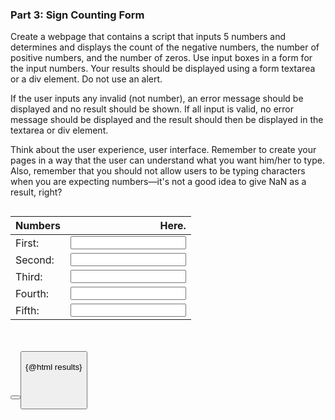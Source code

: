 <script>
import Accordion from '$lib/Accordion.md'
import Button from '$lib/Button.svelte'
let results = "";
let numbers = ["", "", "", "", ""];

const process = () => {
    const ints = numbers.map(n => parseInt(n));
    const posnum = ints.map(n => n > 0 ? 1 : 0).reduce((a, b) => a + b);
    const negnum = ints.map(n => n < 0 ? 1 : 0).reduce((a, b) => a + b);
    const zeronum = ints.map(n => n === 0 ? 1 : 0).reduce((a, b) => a + b);
    ints.map(n => isNaN(n)).reduce((t,f) => t||f)
    ? results = `Results: <br> You have entered invalid input. Please enter integers only.`
    : results = `Results: <br>You have entered ${ negnum != 0 ? negnum : "no" } negative, ${ posnum != 0 ? posnum : "no" } positive, and ${ zeronum != 0 ? zeronum : "no" } zero numbers.`; 
}

const reset = () => {
    numbers = ["", "", "", "", ""];
    results = "";
}
</script>

### Part 3: Sign Counting Form

<Accordion>

Create a webpage that contains a script that inputs 5 numbers and determines and displays the count of the negative numbers, the number of positive numbers, and the number of zeros. Use input boxes in a form for the input numbers. Your results should be displayed using a form textarea or a div element. Do not use an alert.

If the user inputs any invalid (not number), an error message should be displayed and no result should be shown. If all input is valid, no error message should be displayed and the result should then be displayed in the textarea or div element.

Think about the user experience, user interface. Remember to create your pages in a way that the user can understand what you want him/her to type. Also, remember that you should not allow users to be typing characters when you are expecting numbers—it's not a good idea to give NaN as a result, right?

</Accordion>

<div class="row">
<div class="one-half column">

| Numbers |                                                  Here. |
| :------ | -----------------------------------------------------: |
| First:  | <input type="number" bind:value={numbers[0]} required> |
| Second: | <input type="number" bind:value={numbers[1]} required> |
| Third:  | <input type="number" bind:value={numbers[2]} required> |
| Fourth: | <input type="number" bind:value={numbers[3]} required> |
| Fifth:  | <input type="number" bind:value={numbers[4]} required> |

</div>

<div class="one-half column">

<br>
<br>

<span class="button-row">
<Button type="submit" click={ process }/>
<Button type="reset" click={ reset }/>
</span>

<br>
{@html results}

<br><br>

</div>
</div>
